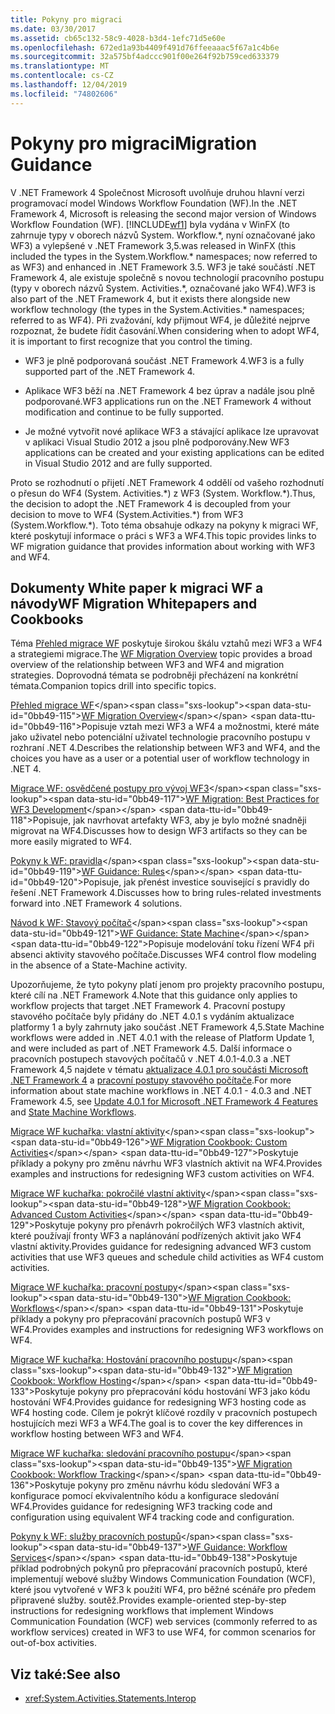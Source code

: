 ```yaml
---
title: Pokyny pro migraci
ms.date: 03/30/2017
ms.assetid: cb65c132-58c9-4028-b3d4-1efc71d5e60e
ms.openlocfilehash: 672ed1a93b4409f491d76ffeeaaac5f67a1c4b6e
ms.sourcegitcommit: 32a575bf4adccc901f00e264f92b759ced633379
ms.translationtype: MT
ms.contentlocale: cs-CZ
ms.lasthandoff: 12/04/2019
ms.locfileid: "74802606"
---
```

# <a name="migration-guidance"></a><span data-ttu-id="0bb49-102">Pokyny pro migraci</span><span class="sxs-lookup"><span data-stu-id="0bb49-102">Migration Guidance</span></span>

<span data-ttu-id="0bb49-103">V .NET Framework 4 Společnost Microsoft uvolňuje druhou hlavní verzi programovací model Windows Workflow Foundation (WF).</span><span class="sxs-lookup"><span data-stu-id="0bb49-103">In the .NET Framework 4, Microsoft is releasing the second major version of Windows Workflow Foundation (WF).</span></span> [!INCLUDE[wf1](../../../includes/wf1-md.md)] <span data-ttu-id="0bb49-104">byla vydána v WinFX (to zahrnuje typy v oborech názvů System. Workflow.\*, nyní označované jako WF3) a vylepšené v .NET Framework 3,5.</span><span class="sxs-lookup"><span data-stu-id="0bb49-104">was released in WinFX (this included the types in the System.Workflow.\* namespaces; now referred to as WF3) and enhanced in .NET Framework 3.5.</span></span> <span data-ttu-id="0bb49-105">WF3 je také součástí .NET Framework 4, ale existuje společně s novou technologií pracovního postupu (typy v oborech názvů System. Activities.\*, označované jako WF4).</span><span class="sxs-lookup"><span data-stu-id="0bb49-105">WF3 is also part of the .NET Framework 4, but it exists there alongside new workflow technology (the types in the System.Activities.\* namespaces; referred to as WF4).</span></span> <span data-ttu-id="0bb49-106">Při zvažování, kdy přijmout WF4, je důležité nejprve rozpoznat, že budete řídit časování.</span><span class="sxs-lookup"><span data-stu-id="0bb49-106">When considering when to adopt WF4, it is important to first recognize that you control the timing.</span></span>  
  
- <span data-ttu-id="0bb49-107">WF3 je plně podporovaná součást .NET Framework 4.</span><span class="sxs-lookup"><span data-stu-id="0bb49-107">WF3 is a fully supported part of the .NET Framework 4.</span></span>  
  
- <span data-ttu-id="0bb49-108">Aplikace WF3 běží na .NET Framework 4 bez úprav a nadále jsou plně podporované.</span><span class="sxs-lookup"><span data-stu-id="0bb49-108">WF3 applications run on the .NET Framework 4 without modification and continue to be fully supported.</span></span>  
  
- <span data-ttu-id="0bb49-109">Je možné vytvořit nové aplikace WF3 a stávající aplikace lze upravovat v aplikaci Visual Studio 2012 a jsou plně podporovány.</span><span class="sxs-lookup"><span data-stu-id="0bb49-109">New WF3 applications can be created and your existing applications can be edited in Visual Studio 2012 and are fully supported.</span></span>  
  
 <span data-ttu-id="0bb49-110">Proto se rozhodnutí o přijetí .NET Framework 4 oddělí od vašeho rozhodnutí o přesun do WF4 (System. Activities.\*) z WF3 (System. Workflow.\*).</span><span class="sxs-lookup"><span data-stu-id="0bb49-110">Thus, the decision to adopt the .NET Framework 4 is decoupled from your decision to move to WF4 (System.Activities.\*) from WF3 (System.Workflow.\*).</span></span> <span data-ttu-id="0bb49-111">Toto téma obsahuje odkazy na pokyny k migraci WF, které poskytují informace o práci s WF3 a WF4.</span><span class="sxs-lookup"><span data-stu-id="0bb49-111">This topic provides links to WF migration guidance that provides information about working with WF3 and WF4.</span></span>  
  
## <a name="wf-migration-whitepapers-and-cookbooks"></a><span data-ttu-id="0bb49-112">Dokumenty White paper k migraci WF a návody</span><span class="sxs-lookup"><span data-stu-id="0bb49-112">WF Migration Whitepapers and Cookbooks</span></span>  
 <span data-ttu-id="0bb49-113">Téma [Přehled migrace WF](https://docs.microsoft.com/previous-versions/appfabric/ff383417(v=azure.10)) poskytuje širokou škálu vztahů mezi WF3 a WF4 a strategiemi migrace.</span><span class="sxs-lookup"><span data-stu-id="0bb49-113">The [WF Migration Overview](https://docs.microsoft.com/previous-versions/appfabric/ff383417(v=azure.10)) topic provides a broad overview of the relationship between WF3 and WF4 and migration strategies.</span></span> <span data-ttu-id="0bb49-114">Doprovodná témata se podrobněji přecházení na konkrétní témata.</span><span class="sxs-lookup"><span data-stu-id="0bb49-114">Companion topics drill into specific topics.</span></span>  
  
 <span data-ttu-id="0bb49-115">[Přehled migrace WF](https://docs.microsoft.com/previous-versions/appfabric/ff383417(v=azure.10))</span><span class="sxs-lookup"><span data-stu-id="0bb49-115">[WF Migration Overview](https://docs.microsoft.com/previous-versions/appfabric/ff383417(v=azure.10))</span></span>  
 <span data-ttu-id="0bb49-116">Popisuje vztah mezi WF3 a WF4 a možnostmi, které máte jako uživatel nebo potenciální uživatel technologie pracovního postupu v rozhraní .NET 4.</span><span class="sxs-lookup"><span data-stu-id="0bb49-116">Describes the relationship between WF3 and WF4, and the choices you have as a user or a potential user of workflow technology in .NET 4.</span></span>  
  
 <span data-ttu-id="0bb49-117">[Migrace WF: osvědčené postupy pro vývoj WF3](https://docs.microsoft.com/previous-versions/appfabric/ff383417(v=azure.10))</span><span class="sxs-lookup"><span data-stu-id="0bb49-117">[WF Migration: Best Practices for WF3 Development](https://docs.microsoft.com/previous-versions/appfabric/ff383417(v=azure.10))</span></span>  
 <span data-ttu-id="0bb49-118">Popisuje, jak navrhovat artefakty WF3, aby je bylo možné snadněji migrovat na WF4.</span><span class="sxs-lookup"><span data-stu-id="0bb49-118">Discusses how to design WF3 artifacts so they can be more easily migrated to WF4.</span></span>  
  
 <span data-ttu-id="0bb49-119">[Pokyny k WF: pravidla](https://docs.microsoft.com/previous-versions/appfabric/ff383417(v=azure.10))</span><span class="sxs-lookup"><span data-stu-id="0bb49-119">[WF Guidance: Rules](https://docs.microsoft.com/previous-versions/appfabric/ff383417(v=azure.10))</span></span>  
 <span data-ttu-id="0bb49-120">Popisuje, jak přenést investice související s pravidly do řešení .NET Framework 4.</span><span class="sxs-lookup"><span data-stu-id="0bb49-120">Discusses how to bring rules-related investments forward into .NET Framework 4 solutions.</span></span>  
  
 <span data-ttu-id="0bb49-121">[Návod k WF: Stavový počítač](https://docs.microsoft.com/previous-versions/appfabric/ff383417(v=azure.10))</span><span class="sxs-lookup"><span data-stu-id="0bb49-121">[WF Guidance: State Machine](https://docs.microsoft.com/previous-versions/appfabric/ff383417(v=azure.10))</span></span>  
 <span data-ttu-id="0bb49-122">Popisuje modelování toku řízení WF4 při absenci aktivity stavového počítače.</span><span class="sxs-lookup"><span data-stu-id="0bb49-122">Discusses WF4 control flow modeling in the absence of a State-Machine activity.</span></span>  
  
 <span data-ttu-id="0bb49-123">Upozorňujeme, že tyto pokyny platí jenom pro projekty pracovního postupu, které cílí na .NET Framework 4.</span><span class="sxs-lookup"><span data-stu-id="0bb49-123">Note that this guidance only applies to workflow projects that target .NET Framework 4.</span></span> <span data-ttu-id="0bb49-124">Pracovní postupy stavového počítače byly přidány do .NET 4.0.1 s vydáním aktualizace platformy 1 a byly zahrnuty jako součást .NET Framework 4,5.</span><span class="sxs-lookup"><span data-stu-id="0bb49-124">State Machine workflows were added in .NET 4.0.1 with the release of Platform Update 1, and were included as part of .NET Framework 4.5.</span></span> <span data-ttu-id="0bb49-125">Další informace o pracovních postupech stavových počítačů v .NET 4.0.1-4.0.3 a .NET Framework 4,5 najdete v tématu [aktualizace 4.0.1 pro součásti Microsoft .NET Framework 4](https://docs.microsoft.com/previous-versions/dotnet/netframework-4.0/hh290669(v=vs.100)) a [pracovní postupy stavového počítače](state-machine-workflows.md).</span><span class="sxs-lookup"><span data-stu-id="0bb49-125">For more information about state machine workflows in .NET 4.0.1 - 4.0.3 and .NET Framework 4.5, see [Update 4.0.1 for Microsoft .NET Framework 4 Features](https://docs.microsoft.com/previous-versions/dotnet/netframework-4.0/hh290669(v=vs.100)) and [State Machine Workflows](state-machine-workflows.md).</span></span>  
  
 <span data-ttu-id="0bb49-126">[Migrace WF kuchařka: vlastní aktivity](https://docs.microsoft.com/previous-versions/appfabric/ff383417(v=azure.10))</span><span class="sxs-lookup"><span data-stu-id="0bb49-126">[WF Migration Cookbook: Custom Activities](https://docs.microsoft.com/previous-versions/appfabric/ff383417(v=azure.10))</span></span>  
 <span data-ttu-id="0bb49-127">Poskytuje příklady a pokyny pro změnu návrhu WF3 vlastních aktivit na WF4.</span><span class="sxs-lookup"><span data-stu-id="0bb49-127">Provides examples and instructions for redesigning WF3 custom activities on WF4.</span></span>  
  
 <span data-ttu-id="0bb49-128">[Migrace WF kuchařka: pokročilé vlastní aktivity](https://docs.microsoft.com/previous-versions/appfabric/ff383417(v=azure.10))</span><span class="sxs-lookup"><span data-stu-id="0bb49-128">[WF Migration Cookbook: Advanced Custom Activities](https://docs.microsoft.com/previous-versions/appfabric/ff383417(v=azure.10))</span></span>  
 <span data-ttu-id="0bb49-129">Poskytuje pokyny pro přenávrh pokročilých WF3 vlastních aktivit, které používají fronty WF3 a naplánování podřízených aktivit jako WF4 vlastní aktivity.</span><span class="sxs-lookup"><span data-stu-id="0bb49-129">Provides guidance for redesigning advanced WF3 custom activities that use WF3 queues and schedule child activities as WF4 custom activities.</span></span>  
  
 <span data-ttu-id="0bb49-130">[Migrace WF kuchařka: pracovní postupy](https://docs.microsoft.com/previous-versions/appfabric/ff383417(v=azure.10))</span><span class="sxs-lookup"><span data-stu-id="0bb49-130">[WF Migration Cookbook: Workflows](https://docs.microsoft.com/previous-versions/appfabric/ff383417(v=azure.10))</span></span>  
 <span data-ttu-id="0bb49-131">Poskytuje příklady a pokyny pro přepracování pracovních postupů WF3 v WF4.</span><span class="sxs-lookup"><span data-stu-id="0bb49-131">Provides examples and instructions for redesigning WF3 workflows on WF4.</span></span>  
  
 <span data-ttu-id="0bb49-132">[Migrace WF kuchařka: Hostování pracovního postupu](https://docs.microsoft.com/previous-versions/appfabric/ff383417(v=azure.10))</span><span class="sxs-lookup"><span data-stu-id="0bb49-132">[WF Migration Cookbook: Workflow Hosting](https://docs.microsoft.com/previous-versions/appfabric/ff383417(v=azure.10))</span></span>  
 <span data-ttu-id="0bb49-133">Poskytuje pokyny pro přepracování kódu hostování WF3 jako kódu hostování WF4.</span><span class="sxs-lookup"><span data-stu-id="0bb49-133">Provides guidance for redesigning WF3 hosting code as WF4 hosting code.</span></span> <span data-ttu-id="0bb49-134">Cílem je pokrýt klíčové rozdíly v pracovních postupech hostujících mezi WF3 a WF4.</span><span class="sxs-lookup"><span data-stu-id="0bb49-134">The goal is to cover the key differences in workflow hosting between WF3 and WF4.</span></span>  
  
 <span data-ttu-id="0bb49-135">[Migrace WF kuchařka: sledování pracovního postupu](https://docs.microsoft.com/previous-versions/appfabric/ff383417(v=azure.10))</span><span class="sxs-lookup"><span data-stu-id="0bb49-135">[WF Migration Cookbook: Workflow Tracking](https://docs.microsoft.com/previous-versions/appfabric/ff383417(v=azure.10))</span></span>  
 <span data-ttu-id="0bb49-136">Poskytuje pokyny pro změnu návrhu kódu sledování WF3 a konfigurace pomocí ekvivalentního kódu a konfigurace sledování WF4.</span><span class="sxs-lookup"><span data-stu-id="0bb49-136">Provides guidance for redesigning WF3 tracking code and configuration using equivalent WF4 tracking code and configuration.</span></span>  
  
 <span data-ttu-id="0bb49-137">[Pokyny k WF: služby pracovních postupů](https://docs.microsoft.com/previous-versions/appfabric/ff383417(v=azure.10))</span><span class="sxs-lookup"><span data-stu-id="0bb49-137">[WF Guidance: Workflow Services](https://docs.microsoft.com/previous-versions/appfabric/ff383417(v=azure.10))</span></span>  
 <span data-ttu-id="0bb49-138">Poskytuje příklad podrobných pokynů pro přepracování pracovních postupů, které implementují webové služby Windows Communication Foundation (WCF), které jsou vytvořené v WF3 k použití WF4, pro běžné scénáře pro předem připravené služby. soutěž.</span><span class="sxs-lookup"><span data-stu-id="0bb49-138">Provides example-oriented step-by-step instructions for redesigning workflows that implement Windows Communication Foundation (WCF) web services (commonly referred to as workflow services) created in WF3 to use WF4, for common scenarios for out-of-box activities.</span></span>  
  
## <a name="see-also"></a><span data-ttu-id="0bb49-139">Viz také:</span><span class="sxs-lookup"><span data-stu-id="0bb49-139">See also</span></span>

- <xref:System.Activities.Statements.Interop>
